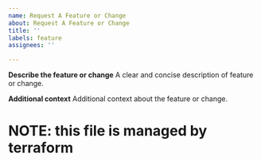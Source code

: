 ```yaml
---
name: Request A Feature or Change
about: Request A Feature or Change
title: ''
labels: feature
assignees: ''

---
```


**Describe the feature or change**
A clear and concise description of feature or change.

**Additional context**
Additional context about the feature or change.

# NOTE: this file is managed by terraform
